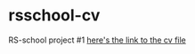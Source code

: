 # rsschool-cv
RS-school project #1 
[here's the link to the cv file](https://ShZhanbossynova.github.io/rsschool-cv/cv)